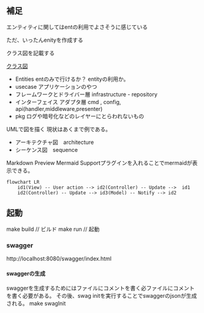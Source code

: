 ## 補足

エンティティに関してはentの利用でよさそうに感じている

ただ、いったんenityを作成する

クラス図を記載する

[クラス図](https://confrage.jp/vs-code%E3%81%A7plantuml%E3%82%92%E4%BD%BF%E3%81%A3%E3%81%A6%E3%82%AF%E3%83%A9%E3%82%B9%E5%9B%B3%E3%82%A2%E3%82%AF%E3%83%86%E3%82%A3%E3%83%93%E3%83%86%E3%82%A3%E5%9B%B3%E3%81%AE%E6%9B%B8%E3%81%8D/#toc1)

- Entities entのみで行けるか？ entityの利用か。
- usecase アプリケーションのやつ
- フレームワークとドライバー層 infrastructure - repository
- インターフェイス アダプタ層 cmd , config, api(handler,middleware,presenter)
- pkg ログや暗号化などのレイヤーにとらわれないもの

UMLで図を描く 現状はあくまで例である。
- アーキテクチャ図　architecture
- シーケンス図　sequence
    
Markdown Preview Mermaid Supportプラグインを入れることでmermaidが表示できる。

```mermaid
flowchart LR
    id1(View) -- User action --> id2(Controller) -- Update -->  id1
    id2(Controller) -- Update --> id3(Model) -- Notify --> id2
``` 

## 起動
make build // ビルド
make run // 起動

### swagger
http://localhost:8080/swagger/index.html

#### swaggerの生成
swaggerを生成するためにはファイルにコメントを書く必ファイルにコメントを書く必要がある。
その後、swag initを実行することでswaggerのjsonが生成される。
make swagInit
